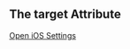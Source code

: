 <!DOCTYPE html>
<html>
<body>

<h2>The target Attribute</h2>

<a href="prefs://">Open iOS Settings</a> 

<p>

</body>
</html>



